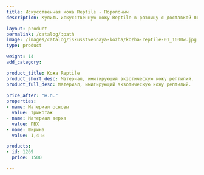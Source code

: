 ```yaml
---
title: Искусственная кожа Reptile - Поролоныч
description: Купить искусственную кожу Reptile в розницу с доставкой по Москве.

layout: product
permalink: /catalog/:path
image: /images/catalog/iskusstvennaya-kozha/kozha-reptile-01_1600w.jpg
type: product

weight: 14
add_category: 

product_title: Кожа Reptile
product_short_desc: Материал, имитирующий экзотическую кожу рептилий.
product_full_desc: Материал, имитирующий экзотическую кожу рептилий.
        
price_after: "м.п."
properties:
- name: Материал основы
  value: трикотаж
- name: Материал верха
  value: ПВХ
- name: Ширина
  value: 1,4 м

products:
- id: 1269
  price: 1500

---
```

